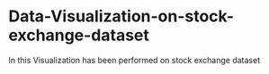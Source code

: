 # Data-Visualization-on-stock-exchange-dataset
In this Visualization has been performed on stock exchange dataset
